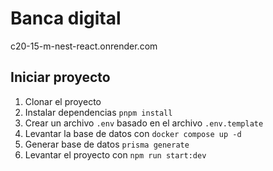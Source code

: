 # Banca digital

c20-15-m-nest-react.onrender.com

## Iniciar proyecto

1. Clonar el proyecto
2. Instalar dependencias `pnpm install`
3. Crear un archivo `.env` basado en el archivo `.env.template`
4. Levantar la base de datos con `docker compose up -d`
5. Generar base de datos `prisma generate`
6. Levantar el proyecto con `npm run start:dev`
